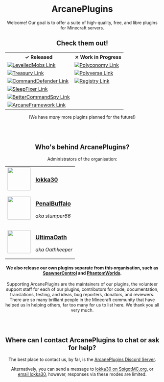<div align="center">

# ArcanePlugins

Welcome! Our goal is to offer a suite of high-quality, free, and libre plugins for Minecraft servers. 

## Check them out!

<table>
  <tr>
    <th>✓ Released</th>
    <th>⨯ Work in Progress</th>
  </tr>

  <tr>
    <td>
      <a href="https://github.com/ArcanePlugins/LevelledMobs">
        <img alt="LevelledMobs Link" src="https://github-readme-stats.vercel.app/api/pin/?username=ArcanePlugins&repo=LevelledMobs&show_owner=true&theme=react" />
      </a>
    </td>
    <td>
      <a href="https://github.com/ArcanePlugins/Polyconomy">
        <img alt="Polyconomy Link" src="https://github-readme-stats.vercel.app/api/pin/?username=ArcanePlugins&repo=Polyconomy&show_owner=true&theme=react" />
      </a>
    </td>
  </tr>

  <tr>
    <td>
      <a href="https://github.com/lokka30/Treasury">
        <img alt="Treasury Link" src="https://github-readme-stats.vercel.app/api/pin/?username=lokka30&repo=Treasury&show_owner=true&theme=react" />
      </a>
    </td>
    <td>
      <a href="https://github.com/ArcanePlugins/Polyverse">
        <img alt="Polyverse Link" src="https://github-readme-stats.vercel.app/api/pin/?username=ArcanePlugins&repo=Polyverse&show_owner=true&theme=react" />
      </a>
    </td>
  </tr>

  <tr>
    <td>
      <a href="https://github.com/ArcanePlugins/commanddefender">
        <img alt="CommandDefender Link" src="https://github-readme-stats.vercel.app/api/pin/?username=ArcanePlugins&repo=CommandDefender&show_owner=true&theme=react" />
      </a>
    </td>
    <td>
      <a href="https://github.com/ArcanePlugins/Registry">
        <img alt="Registry Link" src="https://github-readme-stats.vercel.app/api/pin/?username=ArcanePlugins&repo=Registry&show_owner=true&theme=react" />
      </a>
    </td>
  </tr>

  <tr>
    <td>
      <a href="https://github.com/ArcanePlugins/SleepFixer">
        <img alt="SleepFixer Link" src="https://github-readme-stats.vercel.app/api/pin/?username=ArcanePlugins&repo=SleepFixer&show_owner=true&theme=react" />
      </a>
    </td>
    <td>
    </td>
  </tr>

  <tr>
    <td>
      <a href="https://github.com/ArcanePlugins/BetterCommandSpy">
        <img alt="BetterCommandSpy Link" src="https://github-readme-stats.vercel.app/api/pin/?username=ArcanePlugins&repo=BetterCommandSpy&show_owner=true&theme=react" />
      </a>
    </td>
    <td>
    </td>
  </tr>

  <tr>
    <td>
      <a href="https://github.com/ArcanePlugins/ArcaneFramework">
        <img alt="ArcaneFramework Link" src="https://github-readme-stats.vercel.app/api/pin/?username=ArcanePlugins&repo=ArcaneFramework&show_owner=true&theme=react" />
      </a>
    </td>
    <td>
    </td>
  </tr>
</table>

(We have *many* more plugins planned for the future!)
  
<br /><br />
  
## Who's behind ArcanePlugins?
  
Administrators of the organisation:
  
<table>
<tr><td>
<img src="https://avatars.githubusercontent.com/u/59464084" height="75"/>
</td><td>
<h3><a href="https://github.com/lokka30">lokka30</a></h3>
</td></tr>
  
<tr><td>
<img src="https://avatars.githubusercontent.com/u/18266662" height="75"/>
</td><td>
<h3><a href="https://github.com/stumper66">PenalBuffalo</a></h3>
<p><i>aka stumper66</i></p>
</td></tr>
  
<tr><td>
<img src="https://avatars.githubusercontent.com/u/19399136" height="75"/>
</td><td>
<h3><a href="https://github.com/UltimaOath">UltimaOath</a></h3>
<p><i>aka Oathkeeper</i></p>
</td></tr>
</table>
  
#### We also release our own plugins separate from this organisation, such as [SpawnerControl](https://www.spigotmc.org/resources/spawnercontrol.98872/) and [PhantomWorlds](https://www.spigotmc.org/resources/phantomworlds.84099/).
  
Supporting ArcanePlugins are the maintainers of our plugins, the volunteer support staff for each of our plugins, contributors for code, documentation, translations, testing, and ideas, bug reporters, donators, and reviewers. There are so many brilliant people in the Minecraft community that have helped us in helping others, far too many for us to list here. We thank you all very much.
  
<br /><br />
  
## Where can I contact ArcanePlugins to chat or ask for help?
  
The best place to contact us, by far, is the [ArcanePlugins Discord Server](https://www.discord.io/arcaneplugins).
  
Alternatively, you can send a message to [lokka30 on SpigotMC.org](https://www.spigotmc.org/conversations/add?to=lokka30), or [email lokka30](mailto:lokka30@protonmail.com), however, responses via these modes are limited.

</div>
